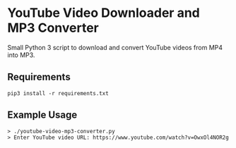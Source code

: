 # YouTube Video Downloader and MP3 Converter
Small Python 3 script to download and convert YouTube videos from MP4 into MP3.

## Requirements
`pip3 install -r requirements.txt`

## Example Usage
`> ./youtube-video-mp3-converter.py`<br />
`> Enter YouTube video URL: https://www.youtube.com/watch?v=OwxOl4NOR2g`<br />
